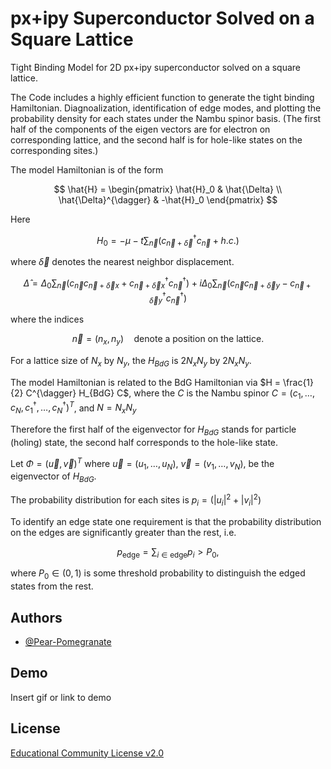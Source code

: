 
# px+ipy Superconductor Solved on a Square Lattice

Tight Binding Model for 2D px+ipy superconductor solved on a square lattice.

The Code includes a highly efficient function to generate the tight binding Hamiltonian. Diagnoalization, identification of edge modes, and plotting the probability density for each states under the Nambu spinor basis. (The first half of the components of the eigen vectors are for electron on corresponding lattice, and the second half is for hole-like states on the corresponding sites.)

The model Hamiltonian is of the form 

$$
\hat{H} = 
\begin{pmatrix}
\hat{H}_0 & \hat{\Delta} \\
\hat{\Delta}^{\dagger} & -\hat{H}_0
\end{pmatrix}
$$

Here 


$$H_0 = -\mu - t\sum_{\vec{n}}(c_{\vec{n}+\vec{\delta}}^{\dagger}c_{\vec{n}} + h.c.)$$

where $\vec{\delta}$  denotes the nearest neighbor displacement.

$$
\hat{\Delta} = \Delta_0  \sum_{\vec{n}} (c_{\vec{n}} c_{\vec{n}+\vec{\delta}x} + c_{\vec{n}+\vec{\delta}x}^{\dagger} c_{\vec{n}}^{\dagger}) + i \Delta_0 \sum_{\vec{n}} (c_{\vec{n}} c_{\vec{n}+\vec{\delta}y} - c_{\vec{n}+\vec{\delta}y}^{\dagger} c_{\vec{n}}^{\dagger}) 
$$

where the indices

$$
\vec{n} = (n_x, n_y) \quad \text{denote a position on the lattice.}
$$

For a lattice size of $N_x$ by $N_y$, the $H_{BdG}$ is $2N_xN_y$ by $2N_xN_y$.

The model Hamiltonian is related to the BdG Hamiltonian via  $H = \frac{1}{2} C^{\dagger} H_{BdG} C$, where the $C$ is the Nambu spinor $C = (c_1, \ldots, c_N, c_1^{\dagger}, \ldots, c_N^{\dagger})^T$, and $N = N_x N_y$

Therefore the first half of the eigenvector for $H_{BdG}$ stands for particle (holing) state, the second half corresponds to the hole-like state.

Let $\Phi = (\vec{u}, \vec{v})^T$ where $\vec{u} = (u_1, \ldots, u_N)$, $\vec{v} = (v_1, \ldots, v_N)$, be the eigenvector of $H_{BdG}$.

The probability distribution for each sites is $p_i =  (|u_i|^2 + |v_i|^2)$

To identify an edge state one requirement is that the probability distribution on the edges are significantly greater than the rest, i.e.

$$
p_{\text{edge}} = \sum_{i \in \text{edge}} p_i > P_0,
$$

where $P_0 \in (0,1)$ is some threshold probability to distinguish the edged states from the rest.







## Authors

- [@Pear-Pomegranate](https://github.com/Pear-Pomegranate)


## Demo

Insert gif or link to demo


## License

[Educational Community License v2.0](https://https://choosealicense.com/licenses/ecl-2.0/)

